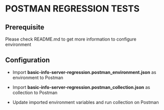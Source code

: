 # POSTMAN REGRESSION TESTS

## Prerequisite

Please check README.md to get more information to configure environment

## Configuration

* Import **basic-info-server-regression.postman_environment.json** as environment to Postman

* Import **basic-info-server-regression.postman_collection.json** as collection to Postman

* Update imported environment variables and run collection on Postman
